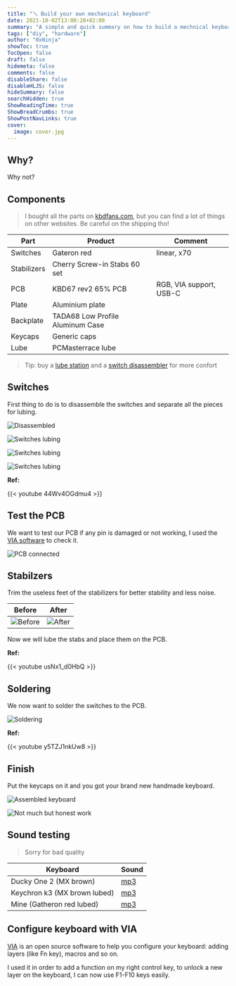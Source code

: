 ```yaml
---
title: "🪛 Build your own mechanical keyboard"
date: 2021-10-02T13:00:28+02:00
summary: "A simple and quick summary on how to build a mechnical keyboard on your own from scratch."
tags: ["diy", "hardware"]
author: "0xNinja"
showToc: true
TocOpen: false
draft: false
hidemeta: false
comments: false
disableShare: false
disableHLJS: false
hideSummary: false
searchHidden: true
ShowReadingTime: true
ShowBreadCrumbs: true
ShowPostNavLinks: true
cover:
  image: cover.jpg
---
```


## Why?

Why not?

## Components

> I bought all the parts on [kbdfans.com](https://kbdfans.com), but you can find a lot of things on other websites. Be careful on the shipping tho!

| Part        | Product     | Comment     |
|-------------|-------------|-------------|
| Switches    | Gateron red | linear, x70 |
| Stabilizers | Cherry Screw-in Stabs 60 set |  |
| PCB         | KBD67 rev2 65% PCB | RGB, VIA support, USB-C |
| Plate       | Aluminium plate |  |
| Backplate   | TADA68 Low Profile Aluminum Case |  |
| Keycaps     | Generic caps |  |
| Lube        | PCMasterrace lube |  |

> Tip: buy a [lube station](https://kbdfans.com/products/kbdfans-lube-tools-collection-1) and a [switch disassembler](https://kbdfans.com/collections/switch-opener) for more confort

## Switches

First thing to do is to disassemble the switches and separate all the pieces for lubing.

![Disassembled](switch_disass.jpg)

![Switches lubing](switches_lubing1.jpg)

![Switches lubing](switches_lubing2.jpg)

![Switches lubing](switches_lubing3.jpg)

**Ref:**

{{< youtube 44Wv4OGdmu4 >}}

## Test the PCB

We want to test our PCB if any pin is damaged or not working, I used the [VIA software](https://github.com/the-via/releases/releases) to check it.

![PCB connected](pcb.jpg)

## Stabilzers

Trim the useless feet of the stabilizers for better stability and less noise.

| Before                     | After                    |
|----------------------------|--------------------------|
| ![Before](stab_before.jpg) | ![After](stab_after.jpg) |

Now we will lube the stabs and place them on the PCB.

**Ref:**

{{< youtube usNx1_d0HbQ >}}

## Soldering

We now want to solder the switches to the PCB.

![Soldering](solder.jpg)

**Ref:**

{{< youtube y5TZJ1nkUw8 >}}

## Finish

Put the keycaps on it and you got your brand new handmade keyboard.

![Assembled keyboard](assembled.jpg)

![Not much but honest work](https://i.kym-cdn.com/entries/icons/original/000/028/021/work.jpg)

## Sound testing

> Sorry for bad quality

| Keyboard                     | Sound             |
|------------------------------|-------------------|
| Ducky One 2 (MX brown)       | [mp3](k_duck.mp3) |
| Keychron k3 (MX brown lubed) | [mp3](k_keyc.mp3) |
| Mine (Gatheron red lubed)    | [mp3](k_mine.mp3) |

## Configure keyboard with VIA

[VIA](https://caniusevia.com/) is an open source software to help you configure your keyboard: adding layers (like Fn key), macros and so on.

I used it in order to add a function on my right control key, to unlock a new layer on the keyboard, I can now use F1-F10 keys easily.